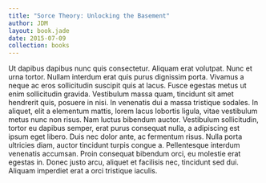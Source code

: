 ```yaml
---
title: "Sorce Theory: Unlocking the Basement"
author: JDM
layout: book.jade
date: 2015-07-09
collection: books
---
```


Ut dapibus dapibus nunc quis consectetur. Aliquam erat volutpat. Nunc et urna tortor. Nullam interdum erat quis purus dignissim porta. Vivamus a neque ac eros sollicitudin suscipit quis at lacus. Fusce egestas metus ut enim sollicitudin gravida. Vestibulum massa quam, tincidunt sit amet hendrerit quis, posuere in nisi. In venenatis dui a massa tristique sodales. In aliquet, elit a elementum mattis, lorem lacus lobortis ligula, vitae vestibulum metus nunc non risus. Nam luctus bibendum auctor. Vestibulum sollicitudin, tortor eu dapibus semper, erat purus consequat nulla, a adipiscing est ipsum eget libero. Duis nec dolor ante, ac fermentum risus. Nulla porta ultricies diam, auctor tincidunt turpis congue a. Pellentesque interdum venenatis accumsan. Proin consequat bibendum orci, eu molestie erat egestas in. Donec justo arcu, aliquet et facilisis nec, tincidunt sed dui. Aliquam imperdiet erat a orci tristique iaculis.